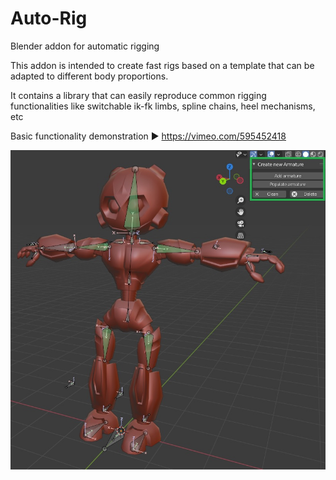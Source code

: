 # Auto-Rig

Blender addon for automatic rigging

This addon is intended to create fast rigs based on a template that can be adapted to different body proportions.

It contains a library that can easily reproduce common rigging functionalities like switchable ik-fk limbs, spline chains, heel mechanisms, etc

Basic functionality demonstration :arrow_forward:
https://vimeo.com/595452418

![Snapshot](https://github.com/udun-admin/Auto-Rig/blob/main/snapshot.jpg)
